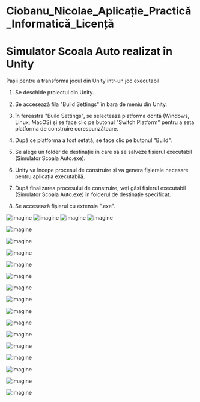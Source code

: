 # Ciobanu_Nicolae_Aplicație_Practică_Informatică_Licență

# Simulator Scoala Auto realizat în Unity

Pașii pentru a transforma jocul din Unity într-un joc executabil
1. Se deschide proiectul din Unity.

2. Se accesează fila "Build Settings" în bara de meniu din Unity.

3. În fereastra "Build Settings", se selectează platforma dorită (Windows, Linux, MacOS) și se face clic pe butonul "Switch Platform" pentru a seta platforma de construire corespunzătoare.

4. După ce platforma a fost setată, se face clic pe butonul "Build".

5. Se alege un folder de destinație în care să se salveze fișierul executabil (Simulator Scoala Auto.exe).

6. Unity va începe procesul de construire și va genera fișierele necesare pentru aplicația executabilă.

7. După finalizarea procesului de construire, veți găsi fișierul executabil (Simulator Scoala Auto.exe) în folderul de destinație specificat.

8. Se accesează fișierul cu extensia ".exe".


![imagine](imagini/volan_schimbator_de_viteze_pedale.JPG)
![imagine](imagini/volan.JPG)
![imagine](imagini/shifter.JPG)
![imagine](imagini/pedale.JPG)



![imagine](imagini/garaj.JPG)

![imagine](imagini/BMW_X5.JPG)

![imagine](imagini/VAZ_2105.JPG)

![imagine](imagini/Ograda.JPG)

![imagine](imagini/Parcare.JPG)



![imagine](imagini/dark.JPG)



![imagine](imagini/interior_Vaz_2105.JPG)

![imagine](imagini/intuneric.JPG)

![imagine](imagini/lumina.JPG)

![imagine](imagini/ograda2.JPG)

![imagine](imagini/ograda3.JPG)

![imagine](imagini/panta.JPG)

![imagine](imagini/parcare2.JPG)

![imagine](imagini/parcare_laterala.JPG)

![imagine](imagini/parcare_laterala2.JPG)







